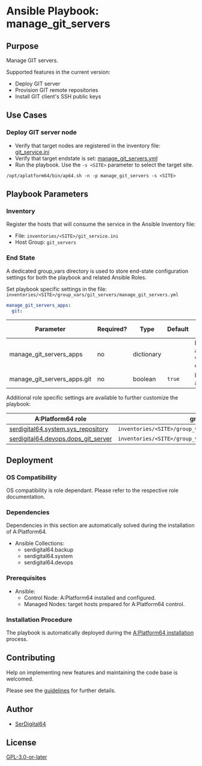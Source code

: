 # Ansible Playbook: manage_git_servers

## Purpose

Manage GIT servers.

Supported features in the current version:

- Deploy GIT server
- Provision GIT remote repositories
- Install GIT client's SSH public keys

## Use Cases

### Deploy GIT server node

- Verify that target nodes are registered in the inventory file: [git_service.ini](#inventory)
- Verify that target endstate is set: [manage_git_servers.yml](#end-state)
- Run the playbook. Use the `-s <SITE>` parameter to select the target site.

```shell
/opt/aplatform64/bin/ap64.sh -n -p manage_git_servers -s <SITE>
```

## Playbook Parameters

### Inventory

Register the hosts that will consume the service in the Ansible Inventory file:

- File: `inventories/<SITE>/git_service.ini`
- Host Group: `git_servers`

### End State

A dedicated group_vars directory is used to store end-state configuration settings for both the playbook and related Ansible Roles.

Set playbook specific settings in the file: `inventories/<SITE>/group_vars/git_servers/manage_git_servers.yml`

```yaml
manage_git_servers_apps:
  git:
```

| Parameter                   | Required? | Type       | Default | Purpose / Value                           |
| --------------------------- | --------- | ---------- | ------- | ----------------------------------------- |
| manage_git_servers_apps     | no        | dictionary |         | Define what applications will be deployed |
| manage_git_servers_apps.git | no        | boolean    | `true`  | Deploy the application?                   |

Additional role specific settings are available to further customize the playbook:

| A:Platform64 role                                                                  | group_vars file                                                 |
| ---------------------------------------------------------------------------------- | --------------------------------------------------------------- |
| [serdigital64.system.sys_repository](../roles/sys_repository.md#role-parameters)   | `inventories/<SITE>/group_vars/git_servers/sys_repository.yml`  |
| [serdigital64.devops.dops_git_server](../roles/dops_git_server.md#role-parameters) | `inventories/<SITE>/group_vars/git_servers/dops_git_server.yml` |

## Deployment

### OS Compatibility

OS compatibility is role dependant. Please refer to the respective role documentation.

### Dependencies

Dependencies in this section are automatically solved during the installation of A:Platform64.

- Ansible Collections:
  - serdigital64.backup
  - serdigital64.system
  - serdigital64.devops

### Prerequisites

- Ansible:
  - Control Node: A:Platform64 installed and configured.
  - Managed Nodes: target hosts prepared for A:Platform64 control.

### Installation Procedure

The playbook is automatically deployed during the [A:Platform64 installation](/#installation) process.

## Contributing

Help on implementing new features and maintaining the code base is welcomed.

Please see the [guidelines](https://aplatform64.readthedocs.io/en/latest/CONTRIBUTING) for further details.

## Author

- [SerDigital64](https://serdigital64.github.io/)

## License

[GPL-3.0-or-later](https://www.gnu.org/licenses/gpl-3.0.txt)
